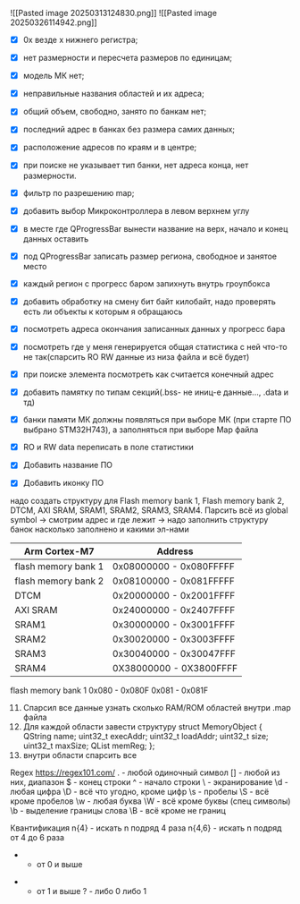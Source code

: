 ![[Pasted image 20250313124830.png]]
![[Pasted image 20250326114942.png]]
- [x] 0x везде х нижнего регистра;
- [x] нет размерности и пересчета размеров по единицам;
- [x] модель МК нет;
- [x] неправильные названия областей и их адреса;
- [x] общий объем, свободно, занято по банкам нет;
- [x] последний адрес в банках без размера самих данных;
- [x] расположение адресов по краям и в центре;
- [x] при поиске не указывает тип банки, нет адреса конца, нет размерности.
- [x] фильтр по разрешению map;

- [x] добавить выбор Микроконтроллера в левом верхнем углу
- [x] в месте где QProgressBar вынести название на верх, начало и конец данных оставить
- [x] под QProgressBar записать размер региона, свободное и занятое место
- [x] каждый регион с прогресс баром запихнуть внутрь гроупбокса 
- [x] добавить обработку на смену бит байт килобайт, надо проверять есть ли объекты к которым я обращаюсь 

- [x] посмотреть адреса окончания записанных данных у прогресс бара
- [x] посмотреть где у меня генерируется общая статистика с ней что-то не так(спарсить RO RW данные из низа файла и всё будет)
- [x] при поиске элемента посмотреть как считается конечный адрес
- [x] добавить памятку по типам секций(.bss- не иниц-е данные..., .data и тд)

- [x] банки памяти МК должны появляться при выборе МК (при старте ПО выбрано STM32H743), а заполняться при выборе Map файла
- [x] RO и RW data переписать в поле статистики
- [x] Добавить название ПО
- [x] Добавить иконку ПО


надо создать структуру для Flash memory bank 1, Flash memory bank 2, DTCM, AXI SRAM, SRAM1, SRAM2, SRAM3, SRAM4.
Парсить всё из global symbol -> смотрим адрес и где лежит -> надо заполнить структуру банок насколько заполнено и какими эл-нами

| Arm Cortex-M7       | Address                 |
| ------------------- | ----------------------- |
| flash memory bank 1 | 0x08000000 - 0x080FFFFF |
| flash memory bank 2 | 0x08100000 - 0x081FFFFF |
| DTCM                | 0x20000000 - 0x2001FFFF |
| AXI SRAM            | 0x24000000 - 0x2407FFFF |
| SRAM1               | 0x30000000 - 0x3001FFFF |
| SRAM2               | 0x30020000 - 0x3003FFFF |
| SRAM3               | 0x30040000 - 0x30047FFF |
| SRAM4               | 0X38000000 - 0X3800FFFF |



flash memory bank 1 0x080 - 0x080F
0x081 - 0x081F

11. Спарсил все данные узнать сколько RAM/ROM областей внутри .map файла
12. Для каждой области завести структуру 
   struct MemoryObject {
    QString name;
    uint32_t execAddr;
    uint32_t loadAddr;
    uint32_t size;
    uint32_t maxSize;
	 QList <MemoryRegion> memReg;
};
3.  внутри области спарсить все 

Regex https://regex101.com/
. - любой одиночный символ
[] - любой из них, диапазон
$ - конец строки
^ - начало строки
\ - экранирование
\d - любая цифра 
\D - всё что угодно, кроме цифр
\s - пробелы
\S - всё кроме пробелов
\w - любая буква 
\W - всё кроме буквы (спец символы)
\b - выделение границы слова 
\B - всё кроме не границ

Квантификация
n{4} - искать n подряд 4 раза 
n{4,6} - искать n подряд от 4 до 6 раза 
* - от 0 и выше
+ - от 1 и выше
? - либо 0 либо 1
